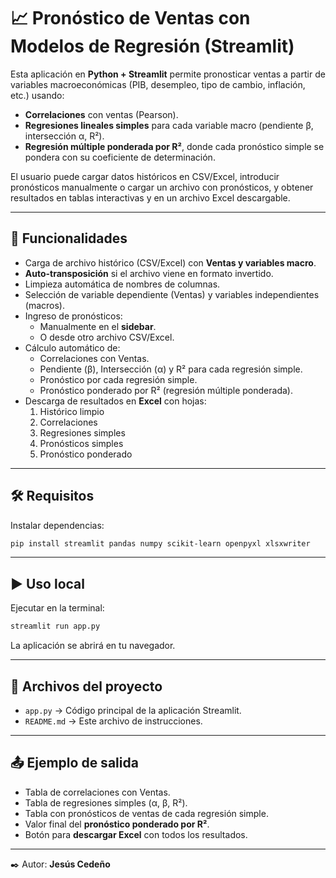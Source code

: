 # 📈 Pronóstico de Ventas con Modelos de Regresión (Streamlit)

Esta aplicación en **Python + Streamlit** permite pronosticar ventas a partir de variables macroeconómicas (PIB, desempleo, tipo de cambio, inflación, etc.) usando:

- **Correlaciones** con ventas (Pearson).
- **Regresiones lineales simples** para cada variable macro (pendiente β, intersección α, R²).
- **Regresión múltiple ponderada por R²**, donde cada pronóstico simple se pondera con su coeficiente de determinación.

El usuario puede cargar datos históricos en CSV/Excel, introducir pronósticos manualmente o cargar un archivo con pronósticos, y obtener resultados en tablas interactivas y en un archivo Excel descargable.

---

## 🚀 Funcionalidades

- Carga de archivo histórico (CSV/Excel) con **Ventas y variables macro**.
- **Auto-transposición** si el archivo viene en formato invertido.
- Limpieza automática de nombres de columnas.
- Selección de variable dependiente (Ventas) y variables independientes (macros).
- Ingreso de pronósticos:
  - Manualmente en el **sidebar**.
  - O desde otro archivo CSV/Excel.
- Cálculo automático de:
  - Correlaciones con Ventas.
  - Pendiente (β), Intersección (α) y R² para cada regresión simple.
  - Pronóstico por cada regresión simple.
  - Pronóstico ponderado por R² (regresión múltiple ponderada).
- Descarga de resultados en **Excel** con hojas:
  1. Histórico limpio
  2. Correlaciones
  3. Regresiones simples
  4. Pronósticos simples
  5. Pronóstico ponderado

---

## 🛠️ Requisitos

Instalar dependencias:

```bash
pip install streamlit pandas numpy scikit-learn openpyxl xlsxwriter
```

---

## ▶️ Uso local

Ejecutar en la terminal:

```bash
streamlit run app.py
```

La aplicación se abrirá en tu navegador.

---

## 📂 Archivos del proyecto

- `app.py` → Código principal de la aplicación Streamlit.
- `README.md` → Este archivo de instrucciones.

---

## 📤 Ejemplo de salida

- Tabla de correlaciones con Ventas.
- Tabla de regresiones simples (α, β, R²).
- Tabla con pronósticos de ventas de cada regresión simple.
- Valor final del **pronóstico ponderado por R²**.
- Botón para **descargar Excel** con todos los resultados.

---

✒️ Autor: **Jesús Cedeño**
